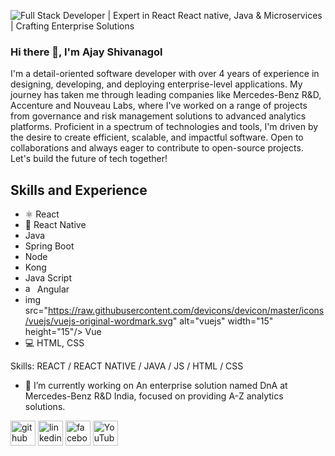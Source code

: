 
![Full Stack Developer | Expert in React React native, Java & Microservices | Crafting Enterprise Solutions](https://arturssmirnovs.github.io/github-profile-readme-generator/images/banner.png)

### Hi there 👋, I'm Ajay Shivanagol

I'm a detail-oriented software developer with over 4 years of experience in designing, developing, and deploying enterprise-level applications. My journey has taken me through leading companies like Mercedes-Benz R&D, Accenture and Nouveau Labs, where I've worked on a range of projects from governance and risk management solutions to advanced analytics platforms. Proficient in a spectrum of technologies and tools, I'm driven by the desire to create efficient, scalable, and impactful software. Open to collaborations and always eager to contribute to open-source projects. Let's build the future of tech together!

## Skills and Experience
* ⚛ React
* 📱 React Native
*  Java
*  Spring Boot
*  Node
*  Kong
*  Java Script
*  <img src="https://angular.io/assets/images/logos/angular/angular.svg" alt="angular" width="15" height="15"/> Angular
*  img src="https://raw.githubusercontent.com/devicons/devicon/master/icons/vuejs/vuejs-original-wordmark.svg" alt="vuejs"  width="15" height="15"/> Vue
* 💻 HTML, CSS
  

Skills: REACT / REACT NATIVE / JAVA / JS / HTML / CSS

- 🔭 I’m currently working on An enterprise solution named DnA at Mercedes-Benz R&D India, focused on providing A-Z analytics solutions. 


[<img src='https://cdn.jsdelivr.net/npm/simple-icons@3.0.1/icons/github.svg' alt='github' height='40'>](https://github.com/AjayShivanagol)  [<img src='https://cdn.jsdelivr.net/npm/simple-icons@3.0.1/icons/linkedin.svg' alt='linkedin' height='40'>](https://www.linkedin.com/in/ajay-shivanagol/)  [<img src='https://cdn.jsdelivr.net/npm/simple-icons@3.0.1/icons/facebook.svg' alt='facebook' height='40'>](https://www.facebook.com/ajay.shivanagol)  [<img src='https://cdn.jsdelivr.net/npm/simple-icons@3.0.1/icons/youtube.svg' alt='YouTube' height='40'>](https://www.youtube.com/channel/UC6hkgshpE9rnhHFhlukComQ)  

